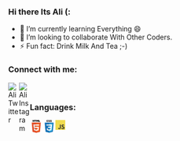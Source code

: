 ### Hi there Its Ali (:

- 🌱 I’m currently learning Everything 😄
- 👯 I’m looking to collaborate With Other Coders.
- ⚡ Fun fact: Drink Milk And Tea ;-)

### Connect with me:

<a href="https://twitter.com/0k1l1">
  <img align="left" alt="Ali Twitter" width="22px" src="https://a.top4top.io/p_1884cm3f01.png" />
</a>
<a href="https://www.instagram.com/0k1lx/">
  <img align="left" alt="Ali Instagram" width="22px" src="https://b.top4top.io/p_1884bpaiu2.png" />
</a>

<br />

### Languages:

<img align="left" alt="HTML5" width="26px" src="https://raw.githubusercontent.com/github/explore/80688e429a7d4ef2fca1e82350fe8e3517d3494d/topics/html/html.png" />
<img align="left" alt="CSS3" width="26px" src="https://raw.githubusercontent.com/github/explore/80688e429a7d4ef2fca1e82350fe8e3517d3494d/topics/css/css.png" />
<img align="left" alt="JavaScript" width="20px" src="https://raw.githubusercontent.com/github/explore/80688e429a7d4ef2fca1e82350fe8e3517d3494d/topics/javascript/javascript.png" />
